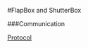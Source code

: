 #FlapBox and ShutterBox


###Communication

[Protocol](https://github.com/Ants-Lab/EasyFlap/blob/master/FlapBox/Protocol.md)
